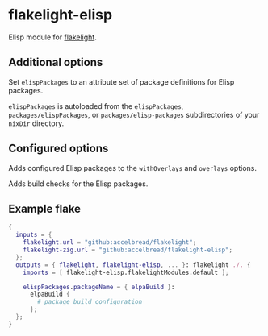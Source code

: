 # flakelight-elisp

Elisp module for [flakelight][1].

[1]: https://github.com/accelbread/flakelight

## Additional options

Set `elispPackages` to an attribute set of package definitions for Elisp
packages.

`elispPackages` is autoloaded from the `elispPackages`,
`packages/elispPackages`, or `packages/elisp-packages` subdirectories of your
`nixDir` directory.

## Configured options

Adds configured Elisp packages to the `withOverlays` and `overlays` options.

Adds build checks for the Elisp packages.

## Example flake

```nix
{
  inputs = {
    flakelight.url = "github:accelbread/flakelight";
    flakelight-zig.url = "github:accelbread/flakelight-elisp";
  };
  outputs = { flakelight, flakelight-elisp, ... }: flakelight ./. {
    imports = [ flakelight-elisp.flakelightModules.default ];

    elispPackages.packageName = { elpaBuild }:
      elpaBuild {
        # package build configuration
      };
  };
}
```
